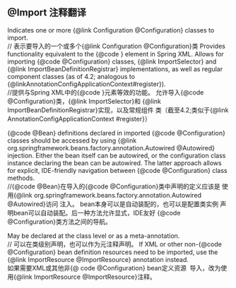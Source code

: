 ## @Import 注释翻译

Indicates one or more {@link Configuration @Configuration} classes to import.<br>// 表示要导入的一个或多个{@link Configuration @Configuration}类
Provides functionality equivalent to the {@code <import/>} element in Spring XML.
Allows for importing {@code @Configuration} classes, {@link ImportSelector} and
{@link ImportBeanDefinitionRegistrar} implementations, as well as regular component
classes (as of 4.2; analogous to {@linkAnnotationConfigApplicationContext#register}).<br>
//提供与Spring XML中的{@code <import />}元素等效的功能。
允许导入{@code @Configuration}类，{@link ImportSelector}和
{@link ImportBeanDefinitionRegistrar}实现，以及常规组件
类（截至4.2;类似于{@link AnnotationConfigApplicationContext #register}）

{@code @Bean} definitions declared in imported {@code @Configuration} classes should be
accessed by using {@link org.springframework.beans.factory.annotation.Autowired @Autowired}
injection. Either the bean itself can be autowired, or the configuration class instance
declaring the bean can be autowired. The latter approach allows for explicit, IDE-friendly
navigation between {@code @Configuration} class methods.<br>
//{@code @Bean}在导入的{@code @Configuration}类中声明的定义应该是
使用{@link org.springframework.beans.factory.annotation.Autowired @Autowired}访问
注入。 bean本身可以是自动装配的，也可以是配置类实例
声明bean可以自动装配。后一种方法允许显式，IDE友好
{@code @Configuration}类方法之间的导航。

May be declared at the class level or as a meta-annotation.<br>
// 可以在类级别声明，也可以作为元注释声明。 
If XML or other non-{@code @Configuration} bean definition resources need to be
imported, use the {@link ImportResource @ImportResource} annotation instead.<br>
如果需要XML或其他非{@ code @Configuration} bean定义资源
 导入，改为使用{@link ImportResource @ImportResource}注释。

